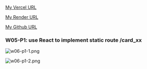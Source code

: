 [My Vercel URL](https://1112-client-2n-card-demo-75.vercel.app)

[My Render URL](https://one112-server-card-demo-75.onrender.com)

[My Github URL](https://github.com/CactusRay/1112_wp2_demo_75)

### W05-P1: use React to implement static route /card_xx
 
![w06-p1-1.png](https://eumovzkxoivpebjwcgny.supabase.co/storage/v1/object/public/demo-75/md_img/w06-p1-1.png)

![w06-p1-2.png](https://eumovzkxoivpebjwcgny.supabase.co/storage/v1/object/public/demo-75/md_img/w06-p1-2.png)

```

```
